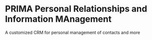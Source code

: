 PRIMA
Personal Relationships and Information MAnagement
=================================================

A customized CRM for personal management of contacts and more
